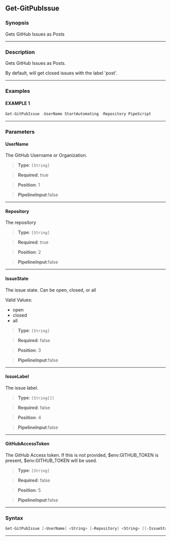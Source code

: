 
Get-GitPubIssue
---------------
### Synopsis
Gets GitHub Issues as Posts

---
### Description

Gets GitHub Issues as Posts.

By default, will get closed issues with the label 'post'.

---
### Examples
#### EXAMPLE 1
```PowerShell
Get-GitPubIssue -UserName StartAutomating -Repository PipeScript
```

---
### Parameters
#### **UserName**

The GitHub Username or Organization.



> **Type**: ```[String]```

> **Required**: true

> **Position**: 1

> **PipelineInput**:false



---
#### **Repository**

The repository



> **Type**: ```[String]```

> **Required**: true

> **Position**: 2

> **PipelineInput**:false



---
#### **IssueState**

The issue state.  Can be open, closed, or all



Valid Values:

* open
* closed
* all



> **Type**: ```[String]```

> **Required**: false

> **Position**: 3

> **PipelineInput**:false



---
#### **IssueLabel**

The issue label.



> **Type**: ```[String[]]```

> **Required**: false

> **Position**: 4

> **PipelineInput**:false



---
#### **GitHubAccessToken**

The GitHub Access token.
If this is not provided, $env:GITHUB_TOKEN is present, $env:GITHUB_TOKEN will be used.



> **Type**: ```[String]```

> **Required**: false

> **Position**: 5

> **PipelineInput**:false



---
### Syntax
```PowerShell
Get-GitPubIssue [-UserName] <String> [-Repository] <String> [[-IssueState] <String>] [[-IssueLabel] <String[]>] [[-GitHubAccessToken] <String>] [<CommonParameters>]
```
---


